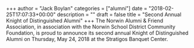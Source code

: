 +++
author = "Jack Boylan"
categories = ["alumni"]
date = "2018-02-25T17:07:33+00:00"
description = ""
draft = false
title = "Second Annual Knight of Distinguished Alumni"
+++
The Norwin Alumni & Friend Association, in association with the Norwin School District Community Foundation, is proud to announce its second annual Knight of Distinguished Alumni on Thursday, May 24, 2018 at the Stratigos Banquet Center. 
